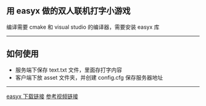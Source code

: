 ## 用 easyx 做的双人联机打字小游戏

编译需要 cmake 和 visual studio 的编译器，需要安装 easyx 库

---

## 如何使用

-   服务端下保存 text.txt 文件，里面存打字内容
-   客户端下放 asset 文件夹，并创建 config.cfg 保存服务器地址

---

[easyx 下载链接](https://easyx.cn/)
[参考视频链接](https://www.bilibili.com/video/BV1yjsoeREdZ)
